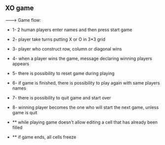## XO game

---> Game flow:
- 1- 2 human players enter names and then press start game
- 2- player take turns putting X or O in 3\*3 grid
- 3- player who construct row, column or diagonal wins
- 4- when a player wins the game, message declaring winning players appears
- 5- there is possibility to reset game during playing
- 6- if game is finished, there is possibility to play again with same players names
- 7- there is possibility to quit game and start over
- 8- winning player becomes the one who will start the next game, unless game is quit

- ** while playing game doesn't allow editing a cell that has already been filled
- ** if game ends, all cells freeze
